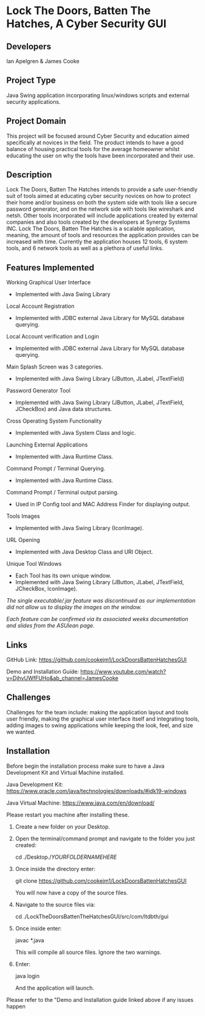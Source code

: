 # Lock The Doors, Batten The Hatches, A Cyber Security GUI
 
Developers
----------
Ian Apelgren & James Cooke

Project Type
----------
Java Swing application incorporating linux/windows scripts and external security applications. 

Project Domain
----------
This project will be focused around Cyber Security and education aimed specifically at novices in the field. 
The product intends to have a good balance of housing practical tools for the average homeowner whilst educating the user on why the tools have been incorporated and their use.

Description
----------
Lock The Doors, Batten The Hatches intends to provide a safe user-friendly suit of tools aimed at educating cyber security novices on how to protect their
home and/or business on both the system side with tools like a secure password generator, and on the network side with tools like wireshark and netsh.
Other tools incorporated will include applications created by external companies and also tools created by the developers at Synergy Systems INC.
Lock The Doors, Batten The Hatches is a scalable application, meaning, the amount of tools and resources the application provides can be increased with time.
Currently the application houses 12 tools, 6 system tools, and 6 network tools as well as a plethora of useful links.

Features Implemented
----------
Working Graphical User Interface
 - Implemented with Java Swing Library

Local Account Registration
 - Implemented with JDBC external Java Library for MySQL database querying.

Local Account verification and Login
 - Implemented with JDBC external Java Library for MySQL database querying.

Main Splash Screen was 3 categories.
 - Implemented with Java Swing Library (JButton, JLabel, JTextField)

Password Generator Tool
 - Implemented with Java Swing Library (JButton, JLabel, JTextField, JCheckBox) and Java data structures.

Cross Operating System Functionality
 - Implemented with Java System Class and logic.

Launching External Applications
 - Implemented with Java Runtime Class.

Command Prompt / Terminal Querying.
 - Implemented with Java Runtime Class.
 
Command Prompt / Terminal output parsing.
 - Used in IP Config tool and MAC Address Finder for displaying output.

Tools Images
 - Implemented with Java Swing Library (IconImage).

URL Opening
 - Implemented with Java Desktop Class and URI Object.

Unique Tool Windows
 - Each Tool has its own unique window.
 - Implemented with Java Swing Library (JButton, JLabel, JTextField, JCheckBox, IconImage).


*The single executable/.jar feature was discontinued as our implementation did not allow us to display the images on the window.*

*Each feature can be confirmed via its associated weeks documentation and slides from the ASUlean page.*

Links
----------
GitHub Link: https://github.com/cookejm1/LockDoorsBattenHatchesGUI

Demo and Installation Guide: https://www.youtube.com/watch?v=DjhvUWfFUHo&ab_channel=JamesCooke

Challenges 
----------
Challenges for the team include: making the application layout and tools user friendly, 
making the graphical user interface itself and integrating tools, adding images to swing applications while keeping the look, feel, and size we wanted.

Installation
----------
Before begin the installation process make sure to have a Java Development Kit and Virtual Machine installed.

Java Development Kit: https://www.oracle.com/java/technologies/downloads/#jdk19-windows

Java Virtual Machine: https://www.java.com/en/download/

Please restart you machine after installing these.

1) Create a new folder on your Desktop.

2) Open the terminal/command prompt and navigate to the folder you just created:

   cd ./Desktop./*YOURFOLDERNAMEHERE*

3) Once inside the directory enter:

   git clone https://github.com/cookejm1/LockDoorsBattenHatchesGUI
   
   You will now have a copy of the source files.
   
4) Navigate to the source files via:

   cd ./LockTheDoorsBattenTheHatchesGUI/src/com/ltdbth/gui
 
5) Once inside enter:

   javac *.java
   
   This will compile all source files. Ignore the two warnings.
   
6) Enter:

   java login
   
   And the application will launch.
   
Please refer to the "Demo and Installation guide linked above if any issues happen
